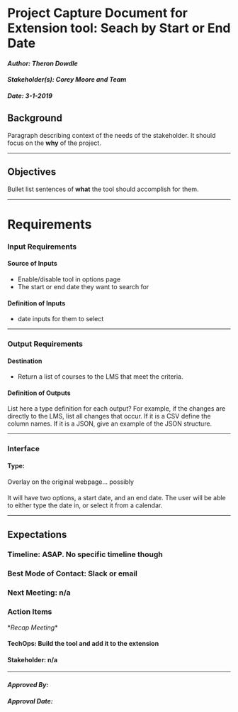# Project Capture Document for Extension tool: Seach by Start or End Date
#### *Author: Theron Dowdle*
#### *Stakeholder(s): Corey Moore and Team*
#### *Date: 3-1-2019*


## Background
Paragraph describing context of the needs of the stakeholder. It should focus on the **why** of the project.

-----

## Objectives
Bullet list sentences of **what** the tool should accomplish for them.

-----

# Requirements

### Input Requirements

#### Source of Inputs

* Enable/disable tool in options page  
* The start or end date they want to search for

#### Definition of Inputs

* date inputs for them to select

---

### Output Requirements
#### Destination

* Return a list of courses to the LMS that meet the criteria. 

#### Definition of Outputs

List here a type definition for each output? For example, if the changes are directly to the LMS, list all changes that occur. If it is a CSV define the column names. If it is a JSON, give an example of the JSON structure. 

---

### Interface

#### Type: 

Overlay on the original webpage... possibly

#### 

It will have two options, a start date, and an end date. The user will be able to either type the date in, or select it from a calendar. 

-----

## Expectations

### Timeline: ASAP.  No specific timeline though

### Best Mode of Contact: Slack or email

### Next Meeting: n/a


### Action Items
\**Recap Meeting*\*
#### TechOps: Build the tool and add it to the extension
#### Stakeholder: n/a

-----

#### *Approved By:* 
#### *Approval Date:*